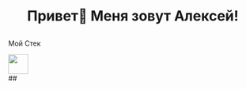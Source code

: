 ###

<h1 align="center">Привет👋 Меня зовут Алексей!</h1>

###
##
Мой Стек
<div align="left">
  <img  src="https://cdn.jsdelivr.net/gh/devicons/devicon/icons/javascript/javascript-original.svg" height="40"></img>
</div>
##
